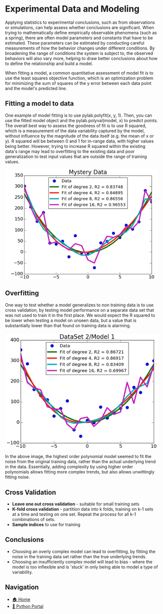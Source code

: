 # Experimental Data and Modeling

Applying statistics to experimental conclusions, such as from observations or simulations, can help assess whether conclusions are significant. When trying to mathematically define empirically observable phenomena (such as a spring), there are often model parameters and constants that have to be estimated. These parameters can be estimated by conducting careful measurements of how the behavior changes under different conditions. By broadening the range of conditions the system is subject to, the observed behaviors will also vary more, helping to draw better conclusions about how to define the relationship and build a model.

When fitting a model, a common quantitative assessment of model fit is to use the least squares objective function, which is an optimization problem for minimizing the sum of squares of the y error between each data point and the model's predicted line.

## Fitting a model to data

One example of model fitting is to use pylab.polyfit(x, y, 1). Then, you can use the fitted model object and the pylab.polyval(model, x) to predict points. The overall best way to assess the goodness of fit is to use R squared, which is a measurement of the data variability captured by the model, without influence by the magnitude of the data itself (e.g. the mean of x or y). R squared will be between 0 and 1 for in-range data, with higher values being better. However, trying to increase R squared within the existing data's range may lead to overfitting to the existing data and poor generalization to test input values that are outside the range of training values.

![Overfitting Example](overfitting.PNG)

## Overfitting

One way to test whether a model generalizes to non training data is to use cross validation, by testing model performance on a separate data set that was not used to train it in the first place. We would expect the R squared to be lower when testing a model on unseen data, but a value that is substantially lower than that found on training data is alarming.

![Overfitting Example 2](overfitting2.PNG)

In the above image, the highest order polynomial model seemed to fit the noise from the original training data, rather than the actual underlying trend in the data. Essentially, adding complexity by using higher order polynomials allows fitting more complex trends, but also allows unwittingly fitting noise.

## Cross Validation

- **Leave one out cross validation** - suitable for small training sets
- **K-fold cross validation** - partition data into k folds, training on k-1 sets at a time and testing on one set. Repeat the process for all k-1 combinations of sets.
- **Sample indices** to use for training

## Conclusions

- Choosing an overly complex model can lead to overfitting, by fitting the noise in the training data set rather than the true underlying trends.
- Choosing an insufficiently complex model will lead to bias - where the model is too inflexible and is 'stuck' in only being able to model a type of variability.

## Navigation

- [🏠 Home](../../index.md)
- [🐍 Python Portal](../base.md)
